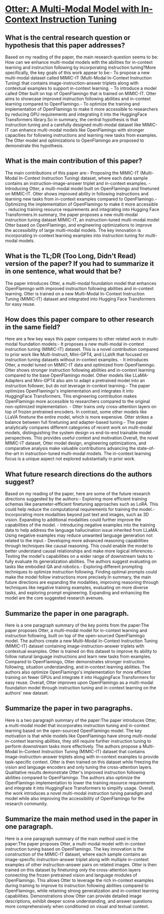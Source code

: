 # [Otter: A Multi-Modal Model with In-Context Instruction Tuning](https://arxiv.org/abs/2305.03726)

## What is the central research question or hypothesis that this paper addresses?

Based on my reading of the paper, the main research question seems to be: How can we enhance multi-modal models with the abilities for in-context learning and instruction following by incorporating instruction tuning?More specifically, the key goals of this work appear to be:- To propose a new multi-modal dataset called MIMIC-IT (Multi-Modal In-Context Instruction Tuning) that contains image-instruction-answer triplets along with contextual examples to support in-context learning. - To introduce a model called Otter built on top of OpenFlamingo that is trained on MIMIC-IT. Otter aims to showcase improved instruction following abilities and in-context learning compared to OpenFlamingo.- To optimize the training and implementation of OpenFlamingo to make it more accessible to researchers by reducing GPU requirements and integrating it into the HuggingFace Transformers library.So in summary, the central hypothesis is that instruction tuning and a carefully designed multi-modal dataset like MIMIC-IT can enhance multi-modal models like OpenFlamingo with stronger capacities for following instructions and learning new tasks from examples. The Otter model and optimizations to OpenFlamingo are proposed to demonstrate this hypothesis.


## What is the main contribution of this paper?

The main contributions of this paper are:- Proposing the MIMIC-IT (Multi-Modal In-Context Instruction Tuning) dataset, where each data sample contains an instruction-image-answer triplet and in-context examples. - Introducing Otter, a multi-modal model built on OpenFlamingo and finetuned on MIMIC-IT. Otter shows improved ability in following instructions and learning new tasks from in-context examples compared to OpenFlamingo.- Optimizing the implementation of OpenFlamingo to make it more accessible - reducing training resource requirements and integrating into Hugging Face Transformers.In summary, the paper proposes a new multi-modal instruction tuning dataset MIMIC-IT, an instruction-tuned multi-modal model Otter based on OpenFlamingo, and engineering optimizations to improve the accessibility of large multi-modal models. The key innovation is incorporating in-context learning examples into instruction tuning for multi-modal models.


## What is the TL;DR (Too Long, Didn't Read) version of the paper? If you had to summarize it in one sentence, what would that be?

The paper introduces Otter, a multi-modal foundation model that enhances OpenFlamingo with improved instruction following abilities and in-context learning. Otter is trained on a new Multi-Modal In-Context Instruction Tuning (MIMIC-IT) dataset and integrated into Hugging Face Transformers for easy reuse.


## How does this paper compare to other research in the same field?

Here are a few key ways this paper compares to other related work in multi-modal foundation models:- It proposes a new multi-modal in-context instruction tuning (MIMIC-IT) dataset. This is a novel contribution compared to prior work like Multi-Instruct, Mini-GPT4, and LLaVA that focused on instruction tuning datasets without in-context examples. - It introduces Otter, a model tuned on MIMIC-IT data and optimized from OpenFlamingo. Otter shows stronger instruction following abilities and in-context learning compared to the base OpenFlamingo model. Other models like LLaMA-Adapters and Mini-GPT4 also aim to adapt a pretrained model into an instruction follower, but do not leverage in-context learning.- The paper optimizes OpenFlamingo's implementation and integrates it into HuggingFace Transformers. This engineering contribution makes OpenFlamingo more accessible to researchers compared to the original non-optimized implementation. - Otter trains only cross-attention layers on top of frozen pretrained encoders. In contrast, some other models like LLaVA finetune the entire model, which is more expensive. Otter strikes a balance between full finetuning and adapter-based tuning.- The paper analytically compares different categories of recent work on multi-modal models, distinguishing the system design vs end-to-end trainable model perspectives. This provides useful context and motivation.Overall, the novel MIMIC-IT dataset, Otter model design, engineering optimizations, and comparative analysis make valuable contributions advancing the state-of-the-art in instruction-tuned multi-modal models. The in-context learning focus is a unique aspect not explored substantially in prior work.


## What future research directions do the authors suggest?

Based on my reading of the paper, here are some of the future research directions suggested by the authors:- Exploring more efficient training schemas like parameter-efficient finetuning approaches such as LoRA. This could help reduce the computational requirements for training the model.- Incorporating more modalities beyond just text and images, such as 3D vision. Expanding to additional modalities could further improve the capabilities of the model. - Introducing negative examples into the training data to help address the language hallucination issue inherited from LLaMA. Using negative examples may reduce unwanted language generation not related to the input.- Developing more advanced reasoning capabilities through techniques like causal reasoning. This could enable the model to better understand causal relationships and make more logical inferences.- Testing the model's capabilities on a wider range of downstream tasks to fully evaluate its generalization abilities. The authors suggest evaluating on tasks like embodied QA and robotics.- Exploring different prompting techniques to optimize instruction following. Finding optimal prompts could make the model follow instructions more precisely.In summary, the main future directions are expanding the modalities, improving reasoning through techniques like negative training examples, evaluating on more diverse tasks, and exploring prompt engineering. Expanding and enhancing the model are the core suggested research avenues.


## Summarize the paper in one paragraph.

Here is a one paragraph summary of the key points from the paper:The paper proposes Otter, a multi-modal model for in-context learning and instruction following, built on top of the open-sourced OpenFlamingo model. The authors create a new Multi-Modal In-Context Instruction Tuning (MIMIC-IT) dataset containing image-instruction-answer triplets with contextual examples. Otter is trained on this dataset to improve its ability to follow natural language instructions and learn new tasks from examples. Compared to OpenFlamingo, Otter demonstrates stronger instruction following, situation understanding, and in-context learning abilities. The authors also optimize OpenFlamingo's implementation for more efficient training on fewer GPUs and integrate it into HuggingFace Transformers for easy reuse. Overall, Otter improves upon OpenFlamingo as a multi-modal foundation model through instruction tuning and in-context learning on the authors' new dataset.


## Summarize the paper in two paragraphs.

Here is a two paragraph summary of the paper:The paper introduces Otter, a multi-modal model that incorporates instruction tuning and in-context learning based on the open-sourced OpenFlamingo model. The key motivation is that while models like OpenFlamingo have strong multi-modal in-context learning abilities, they still require further instruction tuning to perform downstream tasks more effectively. The authors propose a Multi-Modal In-Context Instruction Tuning (MIMIC-IT) dataset that contains image-instruction-answer triplets along with in-context examples to provide task-specific context. Otter is then trained on this dataset while freezing the vision and language encoders and only tuning the cross-attention layers. Qualitative results demonstrate Otter's improved instruction following abilities compared to OpenFlamingo. The authors also optimize the OpenFlamingo implementation to lower the training resource requirements and integrate it into HuggingFace Transformers to simplify usage. Overall, the work introduces a novel multi-modal instruction tuning paradigm and model while also improving the accessibility of OpenFlamingo for the research community.


## Summarize the main method used in the paper in one paragraph.

Here is a one paragraph summary of the main method used in the paper:The paper proposes Otter, a multi-modal model with in-context instruction tuning based on OpenFlamingo. The key innovation is the construction of the MIMIC-IT dataset, where each sample contains an image-specific instruction-answer triplet along with multiple in-context examples of other instruction-answer pairs on related images. Otter is then trained on this dataset by finetuning only the cross-attention layers connecting the frozen pretrained vision and language modules of OpenFlamingo. This allows Otter to leverage the rich in-context examples during training to improve its instruction following abilities compared to OpenFlamingo, while retaining strong generalization and in-context learning capabilities. Demonstrations show Otter can provide detailed image descriptions, exhibit deeper scene understanding, and answer questions more comprehensively when conditioned on visual and textual context.
